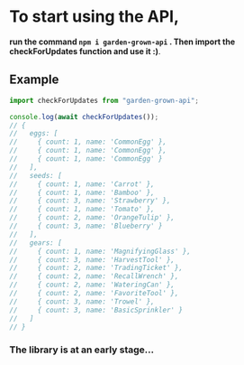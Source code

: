 # To start using the API,

**run the command `npm i garden-grown-api` . Then import the checkForUpdates function and use it :)**.

## Example

```js
import checkForUpdates from "garden-grown-api";

console.log(await checkForUpdates());
// {
//   eggs: [
//     { count: 1, name: 'CommonEgg' },
//     { count: 1, name: 'CommonEgg' },
//     { count: 1, name: 'CommonEgg' }
//   ],
//   seeds: [
//     { count: 1, name: 'Carrot' },
//     { count: 1, name: 'Bamboo' },
//     { count: 3, name: 'Strawberry' },
//     { count: 1, name: 'Tomato' },
//     { count: 2, name: 'OrangeTulip' },
//     { count: 3, name: 'Blueberry' }
//   ],
//   gears: [
//     { count: 1, name: 'MagnifyingGlass' },
//     { count: 3, name: 'HarvestTool' },
//     { count: 2, name: 'TradingTicket' },
//     { count: 2, name: 'RecallWrench' },
//     { count: 2, name: 'WateringCan' },
//     { count: 2, name: 'FavoriteTool' },
//     { count: 3, name: 'Trowel' },
//     { count: 3, name: 'BasicSprinkler' }
//   ]
// }
```

### The library is at an early stage...

